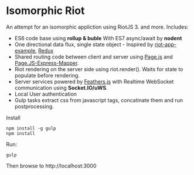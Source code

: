# Isomorphic Riot
An attempt for an isomorphic appliction using RiotJS 3.  and more. Includes:
+ ES6 code base using **rollup & buble** With ES7 async/await by **nodent**
+ One directional data flux, single state object - Inspired by [riot-app-example](https://github.com/GianlucaGuarini/riot-app-example/), [Redux](http://redux.js.org/)
+ Shared routing code between client and server using [Page.js](https://visionmedia.github.io/page.js/) and [Page.JS-Express-Mapper](https://github.com/kethinov/page.js-express-mapper.js).
+ Riot rendering on the server side using riot.render(). Waits for state to populate before rendering.
+ Server services powered by [Feathers.js](http://feathersjs.com/) with Realtime WebSocket communication using **Socket.IO/uWS**.
+ Local User authentication
+ Gulp tasks extract css from javascript tags, concatinate them and run postprocessing.

Install
```
npm install -g gulp
npm install
```
Run:
```
gulp
```
Then browse to http://localhost:3000
